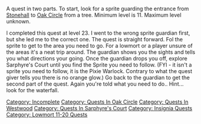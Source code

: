 A quest in two parts. To start, look for a sprite guarding the entrance
from [Stonehall](:Category:Stonehall "wikilink") to [Oak
Circle](:Category:Oak_Circle "wikilink") from a tree. Minimum level is
11. Maximum level unknown.

I completed this quest at level 23. I went to the wrong sprite guardian
first, but she led me to the correct one. The quest is straight forward.
Fol the sprite to get to the area you need to go. For a lowmort or a
player unsure of the areas it's a neat trip around. The guardian shows
you the sights and tells you what directions your going. Once the
guardian drops you off, explore Sarphyre's Court until you find the
Sprite you need to follow. (FYI - it isn't a sprite you need to follow,
it is the Pixie Warlock. Contrary to what the quest giver tells you
there is no orange glow.) Go back to the guardian to get the second part
of the quest. Again you're told what you need to do.. Hint... look for
the waterfall.

[Category: Incomplete](Category:_Incomplete "wikilink") [Category:
Quests In Oak Circle](Category:_Quests_In_Oak_Circle "wikilink")
[Category: Quests In Westwood](Category:_Quests_In_Westwood "wikilink")
[Category: Quests In Sarphyre's
Court](Category:_Quests_In_Sarphyre's_Court "wikilink") [Category:
Insignia Quests](Category:_Insignia_Quests "wikilink") [Category:
Lowmort 11-20 Quests](Category:_Lowmort_11-20_Quests "wikilink")
